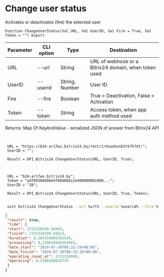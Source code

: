 ﻿---
sidebar_position: 5
---

# Change user status
 Activates or deactivates (fire) the selected user



`Function ChangeUserStatus(Val URL, Val UserID, Val Fire = True, Val Token = "") Export`

 | Parameter | CLI option | Type | Destination |
 |-|-|-|-|
 | URL | --url | String | URL of webhook or a Bitrix24 domain, when token used |
 | UserID | --userid | String, Number | User ID |
 | Fire | --fire | Boolean | True > Deactivation, False > Activation |
 | Token | --token | String | Access token, when app auth method used |

 
 Returns: Map Of KeyAndValue - serialized JSON of answer from Bitrix24 API

<br/>




```bsl title="Code example"
 URL = "https://b24-ar17wx.bitrix24.by/rest/1/4swokunb3tk7h7dt/";
 UserID = "";
 
 Result = OPI_Bitrix24.ChangeUserStatus(URL, UserID, True);
 
 
 
 URL = "b24-ar17wx.bitrix24.by";
 Token = "adf89366006e9f06006b12e400000001000...";
 UserID = "10";
 
 Result = OPI_Bitrix24.ChangeUserStatus(URL, UserID, True, Token);
```
	


```sh title="CLI command example"
 
 oint bitrix24 ChangeUserStatus --url %url% --userid %userid% --fire %fire% --token %token%

```

```json title="Result"
{
 "result": true,
 "time": {
 "start": 1722328399.68494,
 "finish": 1722328399.94913,
 "duration": 0.264194965362549,
 "processing": 0.229634046554565,
 "date_start": "2024-07-30T08:33:19+00:00",
 "date_finish": "2024-07-30T08:33:19+00:00",
 "operating_reset_at": 1722328999,
 "operating": 0.5396409034729
 }
}
```
